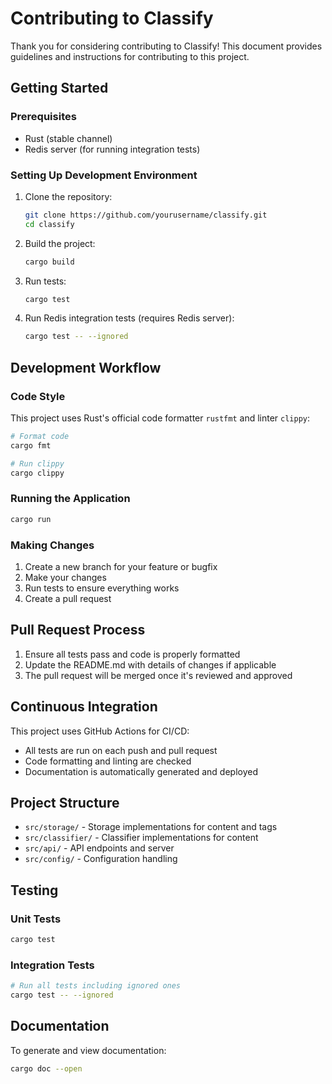 # Contributing to Classify

Thank you for considering contributing to Classify! This document provides guidelines and instructions for contributing to this project.

## Getting Started

### Prerequisites

- Rust (stable channel)
- Redis server (for running integration tests)

### Setting Up Development Environment

1. Clone the repository:

   ```bash
   git clone https://github.com/yourusername/classify.git
   cd classify
   ```

2. Build the project:

   ```bash
   cargo build
   ```

3. Run tests:

   ```bash
   cargo test
   ```

4. Run Redis integration tests (requires Redis server):

   ```bash
   cargo test -- --ignored
   ```

## Development Workflow

### Code Style

This project uses Rust's official code formatter `rustfmt` and linter `clippy`:

```bash
# Format code
cargo fmt

# Run clippy
cargo clippy
```

### Running the Application

```bash
cargo run
```

### Making Changes

1. Create a new branch for your feature or bugfix
2. Make your changes
3. Run tests to ensure everything works
4. Create a pull request

## Pull Request Process

1. Ensure all tests pass and code is properly formatted
2. Update the README.md with details of changes if applicable
3. The pull request will be merged once it's reviewed and approved

## Continuous Integration

This project uses GitHub Actions for CI/CD:

- All tests are run on each push and pull request
- Code formatting and linting are checked
- Documentation is automatically generated and deployed

## Project Structure

- `src/storage/` - Storage implementations for content and tags
- `src/classifier/` - Classifier implementations for content
- `src/api/` - API endpoints and server
- `src/config/` - Configuration handling

## Testing

### Unit Tests

```bash
cargo test
```

### Integration Tests

```bash
# Run all tests including ignored ones
cargo test -- --ignored
```

## Documentation

To generate and view documentation:

```bash
cargo doc --open
```
